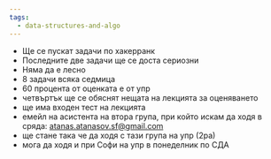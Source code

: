 ```yaml
---
tags:
  - data-structures-and-algo
---
```


- Ще се пускат задачи по хакерранк
- Последните две задачи ще се доста сериозни
- Няма да е лесно
- 8 задачи всяка седмица
- 60 процента от оценката е от упр
- четвъртък ще се обяснят нещата на лекцията за оценяването
- ще има входен тест на лекцията
- емейл на асистента на втора група, при който искам да ходя в сряда: atanas.atanasov.sf@gmail.com
- ще стане така че да ходя с тази група на упр (2ра)
- мога да ходя и при Софи на упр в понеделник по СДА

